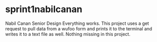 # sprint1nabilcanan
Nabil Canan Senior Design 
Everything works.
This project uses a get request to pull data from a wufoo form and prints it to the terminal and writes it to a text file as well. 
Nothing missing in this project. 
